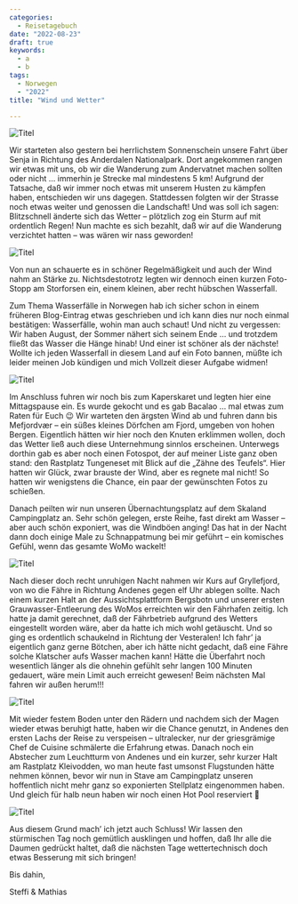 ```yaml
---
categories:
  - Reisetagebuch
date: "2022-08-23"
draft: true
keywords:
  - a
  - b
tags:
  - Norwegen
  - "2022"
title: "Wind und Wetter"

---
```


![Titel](...)
<!-- Es gibt gewiß schlechtere Stellplätze! Hier unterhalb der Brücke vom 
Festland zur Insel Senja. -->

Wir starteten also gestern bei herrlichstem Sonnenschein unsere Fahrt über Senja
in Richtung des Anderdalen Nationalpark. Dort angekommen rangen wir etwas mit
uns, ob wir die Wanderung zum Andervatnet machen sollten oder nicht … immerhin
je Strecke mal mindestens 5 km! Aufgrund der Tatsache, daß wir immer noch etwas
mit unserem Husten zu kämpfen haben, entschieden wir uns dagegen. Stattdessen
folgten wir der Strasse noch etwas weiter und genossen die Landschaft! Und was
soll ich sagen: Blitzschnell änderte sich das Wetter – plötzlich zog ein Sturm
auf mit ordentlich Regen! Nun machte es sich bezahlt, daß wir auf die Wanderung
verzichtet hatten – was wären wir nass geworden!

![Titel](...)
<!-- Entlang der FV860 -->
<!-- Stonglandseidet nach den ersten Sturmböen und Regenschauern -->

Von nun an schauerte es in schöner Regelmäßigkeit und auch der Wind nahm an
Stärke zu. Nichtsdestotrotz legten wir dennoch einen kurzen Foto-Stopp am
Storforsen ein, einem kleinen, aber recht hübschen Wasserfall.

Zum Thema Wasserfälle in Norwegen hab ich sicher schon in einem früheren
Blog-Eintrag etwas geschrieben und ich kann dies nur noch einmal bestätigen:
Wasserfälle, wohin man auch schaut! Und nicht zu vergessen: Wir haben August,
der Sommer nähert sich seinem Ende … und trotzdem fließt das Wasser die Hänge
hinab! Und einer ist schöner als der nächste! Wollte ich jeden Wasserfall in
diesem Land auf ein Foto bannen, müßte ich leider meinen Job kündigen und mich
Vollzeit dieser Aufgabe widmen!

![Titel](...)
<!-- Storforsen -->

Im Anschluss fuhren wir noch bis zum Kaperskaret und legten hier eine
Mittagspause ein. Es wurde gekocht und es gab Bacalao … mal etwas zum Raten für
Euch 😉 Wir warteten den ärgsten Wind ab und fuhren dann bis Mefjordvær – ein
süßes kleines Dörfchen am Fjord, umgeben von hohen Bergen. Eigentlich hätten wir
hier noch den Knuten erklimmen wollen, doch das Wetter ließ auch diese
Unternehmung sinnlos erscheinen. Unterwegs dorthin gab es aber noch einen
Fotospot, der auf meiner Liste ganz oben stand: den Rastplatz Tungeneset mit
Blick auf die „Zähne des Teufels“. Hier hatten wir Glück, zwar brauste der Wind,
aber es regnete mal nicht! So hatten wir wenigstens die Chance, ein paar der
gewünschten Fotos zu schießen.

Danach peilten wir nun unseren Übernachtungsplatz auf dem Skaland Campingplatz
an. Sehr schön gelegen, erste Reihe, fast direkt am Wasser – aber auch schön
exponiert, was die Windböen anging! Das hat in der Nacht dann doch einige Male
zu Schnappatmung bei mir geführt – ein komisches Gefühl, wenn das gesamte WoMo
wackelt!

![Titel](...)
<!-- Tungeneset -->
<!-- Skaland Camping -->

Nach dieser doch recht unruhigen Nacht nahmen wir Kurs auf Gryllefjord, von wo
die Fähre in Richtung Andenes gegen elf Uhr ablegen sollte. Nach einem kurzen
Halt an der Aussichtsplattform Bergsbotn und unserer ersten
Grauwasser-Entleerung des WoMos erreichten wir den Fährhafen zeitig. Ich hatte
ja damit gerechnet, daß der Fährbetrieb aufgrund des Wetters eingestellt worden
wäre, aber da hatte ich mich wohl getäuscht. Und so ging es ordentlich
schaukelnd in Richtung der Vesteralen! Ich fahr’ ja eigentlich ganz gerne
Bötchen, aber ich hätte nicht gedacht, daß eine Fähre solche Klatscher aufs
Wasser machen kann! Hätte die Überfahrt noch wesentlich länger als die ohnehin
gefühlt sehr langen 100 Minuten gedauert, wäre mein Limit auch erreicht gewesen!
Beim nächsten Mal fahren wir außen herum!!!

![Titel](...)
<!-- Bergsbotn -->
<!-- Fahrt von Gryllefjord nach Andenes – spannend! -->

Mit wieder festem Boden unter den Rädern und nachdem sich der Magen wieder etwas
beruhigt hatte, haben wir die Chance genutzt, in Andenes den ersten Lachs der
Reise zu verspeisen – ultralecker, nur der griesgrämige Chef de Cuisine
schmälerte die Erfahrung etwas. Danach noch ein Abstecher zum Leuchtturm von
Andenes und ein kurzer, sehr kurzer Halt am Rastplatz Kleivodden, wo man heute
fast umsonst Flugstunden hätte nehmen können, bevor wir nun in Stave am
Campingplatz unseren hoffentlich nicht mehr ganz so exponierten Stellplatz
eingenommen haben. Und gleich für halb neun haben wir noch einen Hot Pool
reserviert 🙂

![Titel](...)
<!-- Leuchtturm von Andenes -->
<!-- Ausblick am Rastplatz Kleivodden -->

Aus diesem Grund mach’ ich jetzt auch Schluss! Wir lassen den stürmischen Tag
noch
gemütlich ausklingen und hoffen, daß Ihr alle die Daumen gedrückt haltet, daß
die nächsten Tage wettertechnisch doch etwas Besserung mit sich bringen!

Bis dahin,

Steffi & Mathias
